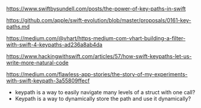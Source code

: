 https://www.swiftbysundell.com/posts/the-power-of-key-paths-in-swift

https://github.com/apple/swift-evolution/blob/master/proposals/0161-key-paths.md

https://medium.com/@vhart/https-medium-com-vhart-building-a-filter-with-swift-4-keypaths-ad236a8ab4da

https://www.hackingwithswift.com/articles/57/how-swift-keypaths-let-us-write-more-natural-code

https://medium.com/flawless-app-stories/the-story-of-my-experiments-with-swift-keypath-3a55809ffecf


- keypath is a way to easily navigate many levels of a struct with one call?
- Keypath is a way to dynamically store the path and use it dynamically?
